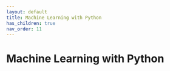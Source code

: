 ```yaml
---
layout: default
title: Machine Learning with Python
has_children: true
nav_order: 11
---
```


# Machine Learning with Python
